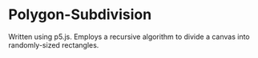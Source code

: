 # Polygon-Subdivision
Written using p5.js. Employs a recursive algorithm to divide a canvas into randomly-sized rectangles.
